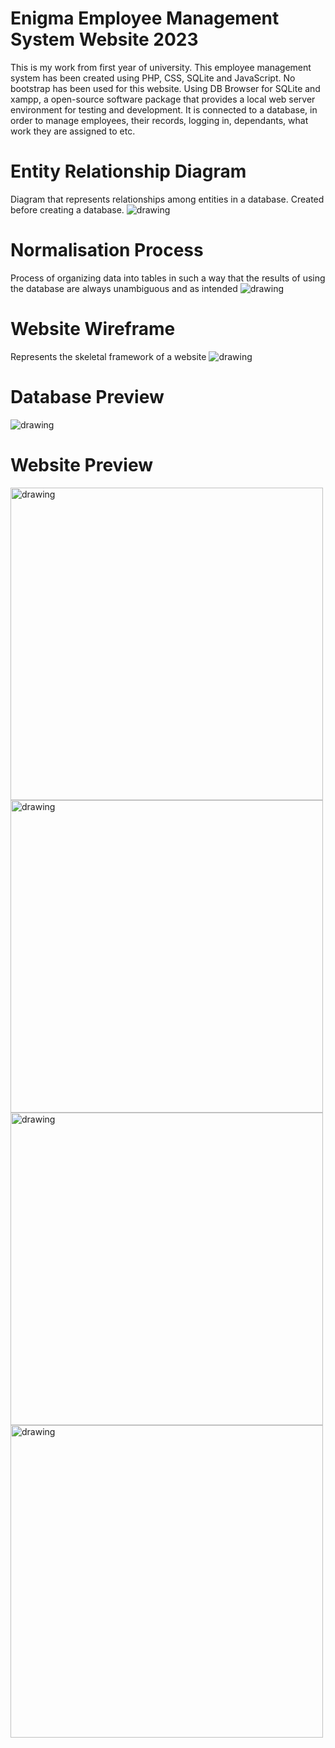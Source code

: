  # Enigma Employee Management System Website 2023

This is my work from first year of university.
This employee management system has been created using PHP, CSS, SQLite and JavaScript.
No bootstrap has been used for this website.
Using DB Browser for SQLite and xampp, a open-source software package that provides a local web server environment for testing and development.
It is connected to a database, in order to manage employees, their records, logging in, dependants, what work they are assigned to etc.

<h1>Entity Relationship Diagram</h1>
Diagram that represents relationships among entities in a database. Created before creating a database.
<img src="https://i.imgur.com/IaLrsef.png" alt="drawing" />

<h1>Normalisation Process</h1>
Process of organizing data into tables in such a way that the results of using the database are always unambiguous and as intended
<img src="https://i.imgur.com/TNvQHV8.png" alt="drawing" />

<h1>Website Wireframe</h1>
Represents the skeletal framework of a website
<img src="https://i.imgur.com/cJat3kk.png" alt="drawing" />

<h1>Database Preview</h1>
<img src="https://i.imgur.com/bYSGkaN.png" alt="drawing" />

<h1>Website Preview </h1>

<img src="https://i.imgur.com/mnqcxcb.png" alt="drawing" width="500" /> <img src="https://i.imgur.com/fptkeMG.png" alt="drawing" width="500" />
<img src="https://i.imgur.com/ksPCpp1.png" alt="drawing" width="500" />
<img src="https://i.imgur.com/T79boCG.png" alt="drawing" width="500" />
